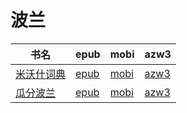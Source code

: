 # 波兰

| 书名 | epub | mobi | azw3 |
| --- | --- | --- | --- |
| [米沃什词典](http://ct.dalanmei.com/f/31084289-571814333-18aa99) | [epub](http://ct.dalanmei.com/f/31084289-571814333-18aa99) | [mobi](http://ct.dalanmei.com/f/31084289-571543754-c55e34) | [azw3](http://ct.dalanmei.com/f/31084289-572196646-050db5) |
| [瓜分波兰](http://ct.dalanmei.com/f/31084289-572120841-e1ebba) | [epub](http://ct.dalanmei.com/f/31084289-572120841-e1ebba) | [mobi](http://ct.dalanmei.com/f/31084289-571597417-6cbcd7) | [azw3](http://ct.dalanmei.com/f/31084289-571976821-90dd9c) |
